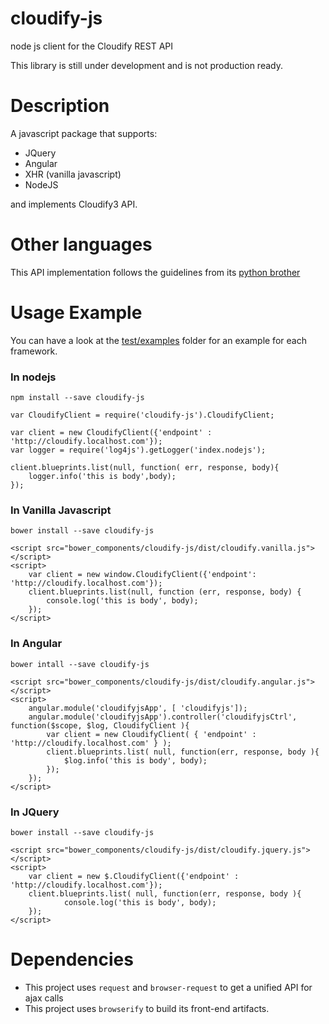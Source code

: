 # cloudify-js
node js client for the Cloudify REST API

This library is still under development and is not production ready.

# Description

A javascript package that supports:

 * JQuery
 * Angular
 * XHR (vanilla javascript)
 * NodeJS

and implements Cloudify3 API.


# Other languages

This API implementation follows the guidelines from its [python brother](http://cloudify-rest-client.readthedocs.org/en/latest/)

# Usage Example

You can have a look at the [test/examples](test/exmaple) folder for an example for each framework.

### In nodejs

```
npm install --save cloudify-js
```

```
var CloudifyClient = require('cloudify-js').CloudifyClient;

var client = new CloudifyClient({'endpoint' : 'http://cloudify.localhost.com'});
var logger = require('log4js').getLogger('index.nodejs');

client.blueprints.list(null, function( err, response, body){
    logger.info('this is body',body);
});
```

### In Vanilla Javascript

```
bower install --save cloudify-js
```

```
<script src="bower_components/cloudify-js/dist/cloudify.vanilla.js"></script>
<script>
    var client = new window.CloudifyClient({'endpoint': 'http://cloudify.localhost.com'});
    client.blueprints.list(null, function (err, response, body) {
        console.log('this is body', body);
    });
</script>
```

### In Angular

```
bower intall --save cloudify-js
```


```
<script src="bower_components/cloudify-js/dist/cloudify.angular.js"></script>
<script>
    angular.module('cloudifyjsApp', [ 'cloudifyjs']);
    angular.module('cloudifyjsApp').controller('cloudifyjsCtrl', function($scope, $log, CloudifyClient ){
        var client = new CloudifyClient( { 'endpoint' : 'http://cloudify.localhost.com' } );
        client.blueprints.list( null, function(err, response, body ){
            $log.info('this is body', body);
        });
    });
</script>
```


### In JQuery

```
bower install --save cloudify-js
```

```
<script src="bower_components/cloudify-js/dist/cloudify.jquery.js"></script>
<script>
    var client = new $.CloudifyClient({'endpoint' : 'http://cloudify.localhost.com'});
    client.blueprints.list( null, function(err, response, body ){
            console.log('this is body', body);
    });
</script>
```

# Dependencies

 * This project uses `request` and `browser-request` to get a unified API for ajax calls
 * This project uses `browserify` to build its front-end artifacts.
